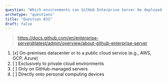 ```yaml
---
question: "Which environments can GitHub Enterprise Server be deployed to?"
archetype: "questions"
title: "Question 031"
draft: false
---
```


> https://docs.github.com/en/enterprise-server@latest/admin/overview/about-github-enterprise-server
1. [x] On-premises datacenter or to a public cloud service (e.g., AWS, GCP, Azure)
1. [ ] Exclusively to private cloud environments
1. [ ] Only on GitHub-managed servers
1. [ ] Directly onto personal computing devices
